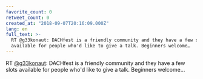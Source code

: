 ```yaml
---
favorite_count: 0
retweet_count: 0
created_at: "2018-09-07T20:16:09.000Z"
lang: en
full_text: >-
  RT @g33konaut: DACHfest is a friendly community and they have a few slots
  available for people who'd like to give a talk. Beginners welcome…
---
```


RT [@g33konaut](https://twitter.com/g33konaut): DACHfest is a friendly community
and they have a few slots available for people who'd like to give a talk.
Beginners welcome…
